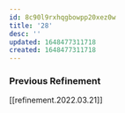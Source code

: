 ```yaml
---
id: 8c90l9rxhqgbowpp20xez0w
title: '28'
desc: ''
updated: 1648477311718
created: 1648477311718
---
```


### Previous Refinement
[[refinement.2022.03.21]]